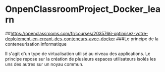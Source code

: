 # OnpenClassroomProject_Docker_learn
##https://openclassrooms.com/fr/courses/2035766-optimisez-votre-deploiement-en-creant-des-conteneurs-avec-docker
###Le principe de la conteneurisation informatique

Il s'agit d'un type de virtualisation utilisé au niveau des applications. Le principe repose sur la création de plusieurs espaces utilisateurs isolés les uns des autres sur un noyau commun.
